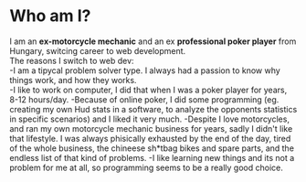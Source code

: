 # Who am I?

I am an **ex-motorcycle mechanic** and an ex **professional poker player** from Hungary, switcing career to web development. <br>
The reasons I switch to web dev: <br>
-I am a tipycal problem solver type. I always had a passion to know why things work, and how they works.  
-I like to work on computer, I did that when I was a poker player for years, 8-12 hours/day.
-Because of online poker, I did some programming (eg. creating my own Hud stats in a software, to analyze the opponents statistics in specific scenarios) and I liked it very much. 
-Despite I love motorcycles, and ran my own motorcycle mechanic business for years, sadly I didn't like that lifestyle. I was always phisically exhausted by the end of the day,
tired of the whole business, the chineese sh*tbag bikes and spare parts, and the endless list of that kind of problems.
-I like learning new things and its not a problem for me at all, so programming seems to be a really good choice.

